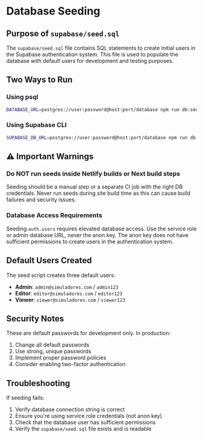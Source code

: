 # Database Seeding

## Purpose of `supabase/seed.sql`

The `supabase/seed.sql` file contains SQL statements to create initial users in the Supabase authentication system. This file is used to populate the database with default users for development and testing purposes.

## Two Ways to Run

### Using psql

```bash
DATABASE_URL=postgres://user:password@host:port/database npm run db:seed:psql
```

### Using Supabase CLI

```bash
SUPABASE_DB_URL=postgres://user:password@host:port/database npm run db:seed:supabase
```

## ⚠️ Important Warnings

### Do NOT run seeds inside Netlify builds or Next build steps

Seeding should be a manual step or a separate CI job with the right DB credentials. Never run seeds during site build time as this can cause build failures and security issues.

### Database Access Requirements

Seeding `auth.users` requires elevated database access. Use the service role or admin database URL, never the anon key. The anon key does not have sufficient permissions to create users in the authentication system.

## Default Users Created

The seed script creates three default users:

- **Admin**: `admin@simuladores.com` / `admin123`
- **Editor**: `editor@simuladores.com` / `editor123`
- **Viewer**: `viewer@simuladores.com` / `viewer123`

## Security Notes

These are default passwords for development only. In production:

1. Change all default passwords
2. Use strong, unique passwords
3. Implement proper password policies
4. Consider enabling two-factor authentication

## Troubleshooting

If seeding fails:

1. Verify database connection string is correct
2. Ensure you're using service role credentials (not anon key)
3. Check that the database user has sufficient permissions
4. Verify the `supabase/seed.sql` file exists and is readable
